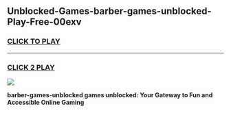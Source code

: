 
## Unblocked-Games-barber-games-unblocked-Play-Free-00exv
<h3>
<a href="https://premium76.site?title=barber-games-unblocked&ref=23A">CLICK TO PLAY</a></h3>
<hr>

<h3>
<a href="https://premium76.site?title=barber-games-unblocked&ref=23A">CLICK 2 PLAY</a>
  
</h3>

<a href="https://premium76.site?title=barber-games-unblocked&ref=23A"><img src="https://clearcache.store/games.png"></a>


**barber-games-unblocked games unblocked: Your Gateway to Fun and Accessible Online Gaming**
